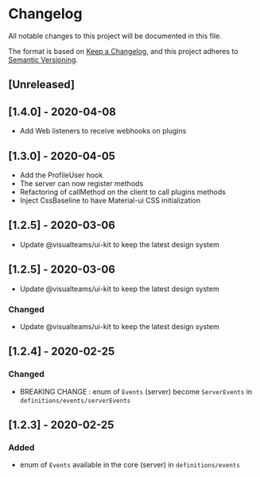 # Changelog

All notable changes to this project will be documented in this file.

The format is based on [Keep a Changelog](https://keepachangelog.com/en/1.0.0/),
and this project adheres to [Semantic Versioning](https://semver.org/spec/v2.0.0.html).

## [Unreleased]

## [1.4.0] - 2020-04-08

- Add Web listeners to receive webhooks on plugins

## [1.3.0] - 2020-04-05

- Add the ProfileUser hook
- The server can now register methods
- Refactoring of callMethod on the client to call plugins methods
- Inject CssBaseline to have Material-ui CSS initialization

## [1.2.5] - 2020-03-06

- Update @visualteams/ui-kit to keep the latest design system

## [1.2.5] - 2020-03-06

- Update @visualteams/ui-kit to keep the latest design system

### Changed

- Update @visualteams/ui-kit to keep the latest design system

## [1.2.4] - 2020-02-25

### Changed

- BREAKING CHANGE : enum of `Events` (server) become `ServerEvents` in `definitions/events/serverEvents`

## [1.2.3] - 2020-02-25

### Added

- enum of `Events` available in the core (server) in `definitions/events`
